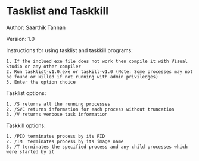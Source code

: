 # Tasklist and Taskkill

Author: Saarthik Tannan

Version: 1.0


Instructions for using tasklist and taskkill programs:
```
1. If the inclued exe file does not work then compile it with Visual Studio or any other compiler
2. Run tasklist-v1.0.exe or taskill-v1.0 (Note: Some processes may not be found or killed if not running with admin priviledges)
3. Enter the option choice
```
Tasklist options:
```
1. /S returns all the running processes
2. /SVC returns information for each process without truncation 
3. /V returns verbose task information
```
Taskkill options:
```
1. /PID terminates process by its PID
2. /IM  terminates process by its image name
3. /T terminates the specified process and any child processes which were started by it
```
